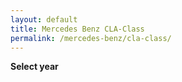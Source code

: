 ```yaml
---
layout: default
title: Mercedes Benz CLA-Class
permalink: /mercedes-benz/cla-class/
---
```

**Select year**

